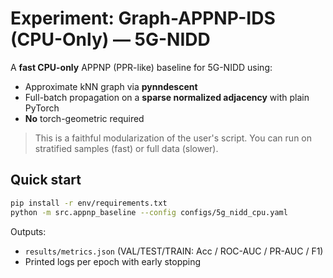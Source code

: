 # Experiment: Graph-APPNP-IDS (CPU-Only) — 5G-NIDD

A **fast CPU-only** APPNP (PPR-like) baseline for 5G-NIDD using:
- Approximate kNN graph via **pynndescent**
- Full-batch propagation on a **sparse normalized adjacency** with plain PyTorch
- **No** torch-geometric required

> This is a faithful modularization of the user's script. You can run on stratified samples (fast) or full data (slower).

## Quick start
```bash
pip install -r env/requirements.txt
python -m src.appnp_baseline --config configs/5g_nidd_cpu.yaml
```

Outputs:
- `results/metrics.json`  (VAL/TEST/TRAIN: Acc / ROC-AUC / PR-AUC / F1)
- Printed logs per epoch with early stopping
